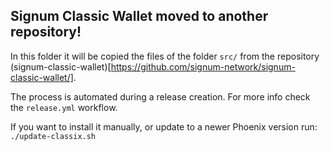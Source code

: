 ## Signum Classic Wallet moved to another repository!

In this folder it will be copied the files of the folder `src/` from the repository (signum-classic-wallet)[https://github.com/signum-network/signum-classic-wallet/].

The process is automated during a release creation. For more info check the `release.yml` workflow.

If you want to install it manually, or update to a newer Phoenix version run: `./update-classix.sh`
